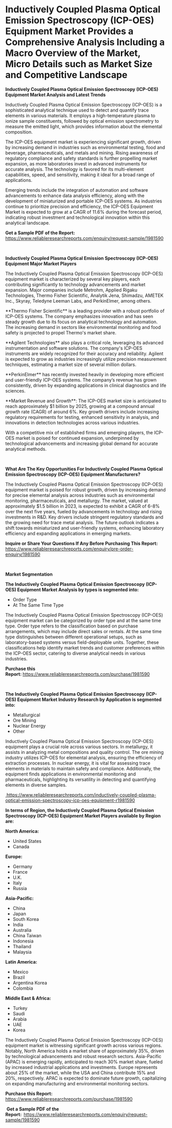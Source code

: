 <p><h1>Inductively Coupled Plasma Optical Emission Spectroscopy (ICP-OES) Equipment Market Provides a Comprehensive Analysis Including a Macro Overview of the Market, Micro Details such as Market Size and Competitive Landscape</h1></p><p><strong>Inductively Coupled Plasma Optical Emission Spectroscopy (ICP-OES) Equipment Market Analysis and Latest Trends</strong></p>
<p><p>Inductively Coupled Plasma Optical Emission Spectroscopy (ICP-OES) is a sophisticated analytical technique used to detect and quantify trace elements in various materials. It employs a high-temperature plasma to ionize sample constituents, followed by optical emission spectrometry to measure the emitted light, which provides information about the elemental composition.</p><p>The ICP-OES equipment market is experiencing significant growth, driven by increasing demand in industries such as environmental testing, food and beverage, pharmaceuticals, and metals and mining. Rising awareness of regulatory compliance and safety standards is further propelling market expansion, as more laboratories invest in advanced instruments for accurate analysis. The technology is favored for its multi-element capabilities, speed, and sensitivity, making it ideal for a broad range of applications. </p><p>Emerging trends include the integration of automation and software advancements to enhance data analysis efficiency, along with the development of miniaturized and portable ICP-OES systems. As industries continue to prioritize precision and efficiency, the ICP-OES Equipment Market is expected to grow at a CAGR of 11.6% during the forecast period, indicating robust investment and technological innovation within this analytical landscape.</p></p>
<p><strong>Get a Sample PDF of the Report:&nbsp;</strong> <a href="https://www.reliableresearchreports.com/enquiry/request-sample/1981590?utm_campaign=3322&utm_medium=2&utm_source=Github&utm_content=ia&utm_term=12042025&utm_id=inductively-coupled-plasma-optical-emission-spectroscopy-icp-oes-equipment">https://www.reliableresearchreports.com/enquiry/request-sample/1981590</a></p>
<p>&nbsp;</p>
<p><strong>Inductively Coupled Plasma Optical Emission Spectroscopy (ICP-OES) Equipment Major Market Players</strong></p>
<p><p>The Inductively Coupled Plasma Optical Emission Spectroscopy (ICP-OES) equipment market is characterized by several key players, each contributing significantly to technology advancements and market expansion. Major companies include Metrohm, Applied Rigaku Technologies, Thermo Fisher Scientific, Analytik Jena, Shimadzu, AMETEK Inc., Skyray, Teledyne Leeman Labs, and PerkinElmer, among others.</p><p>**Thermo Fisher Scientific** is a leading provider with a robust portfolio of ICP-OES systems. The company emphasizes innovation and has seen steady growth due to its focus on analytical technology and automation. The increasing demand in sectors like environmental monitoring and food safety is projected to propel Thermo's market share.</p><p>**Agilent Technologies** also plays a critical role, leveraging its advanced instrumentation and software solutions. The company's ICP-OES instruments are widely recognized for their accuracy and reliability. Agilent is expected to grow as industries increasingly utilize precision measurement techniques, estimating a market size of several million dollars.</p><p>**PerkinElmer** has recently invested heavily in developing more efficient and user-friendly ICP-OES systems. The company’s revenue has grown consistently, driven by expanding applications in clinical diagnostics and life sciences.</p><p>**Market Revenue and Growth**: The ICP-OES market size is anticipated to reach approximately $1 billion by 2025, growing at a compound annual growth rate (CAGR) of around 6%. Key growth drivers include increasing regulatory requirements for testing, enhanced sensitivity in analysis, and innovations in detection technologies across various industries.</p><p>With a competitive mix of established firms and emerging players, the ICP-OES market is poised for continued expansion, underpinned by technological advancements and increasing global demand for accurate analytical methods.</p></p>
<p>&nbsp;</p>
<p><strong>What Are The Key Opportunities For Inductively Coupled Plasma Optical Emission Spectroscopy (ICP-OES) Equipment Manufacturers?</strong></p>
<p><p>The Inductively Coupled Plasma Optical Emission Spectroscopy (ICP-OES) equipment market is poised for robust growth, driven by increasing demand for precise elemental analysis across industries such as environmental monitoring, pharmaceuticals, and metallurgy. The market, valued at approximately $1.5 billion in 2023, is expected to exhibit a CAGR of 6-8% over the next five years, fueled by advancements in technology and rising investments in R&D. Key drivers include stringent regulatory standards and the growing need for trace metal analysis. The future outlook indicates a shift towards miniaturized and user-friendly systems, enhancing laboratory efficiency and expanding applications in emerging markets.</p></p>
<p><strong>Inquire or Share Your Questions If Any Before Purchasing This Report:</strong> <a href="https://www.reliableresearchreports.com/enquiry/pre-order-enquiry/1981590?utm_campaign=3322&utm_medium=2&utm_source=Github&utm_content=ia&utm_term=12042025&utm_id=inductively-coupled-plasma-optical-emission-spectroscopy-icp-oes-equipment">https://www.reliableresearchreports.com/enquiry/pre-order-enquiry/1981590</a></p>
<p>&nbsp;</p>
<p><strong>Market Segmentation</strong></p>
<p><strong>The Inductively Coupled Plasma Optical Emission Spectroscopy (ICP-OES) Equipment Market Analysis by types is segmented into:</strong></p>
<p><ul><li>Order Type</li><li>At The Same Time Type</li></ul></p>
<p><p>The Inductively Coupled Plasma Optical Emission Spectroscopy (ICP-OES) equipment market can be categorized by order type and at the same time type. Order type refers to the classification based on purchase arrangements, which may include direct sales or rentals. At the same time type distinguishes between different operational setups, such as laboratory-based systems versus field-deployable units. Together, these classifications help identify market trends and customer preferences within the ICP-OES sector, catering to diverse analytical needs in various industries.</p></p>
<p><strong>Purchase this Report:&nbsp;</strong><a href="https://www.reliableresearchreports.com/purchase/1981590?utm_campaign=3322&utm_medium=2&utm_source=Github&utm_content=ia&utm_term=12042025&utm_id=inductively-coupled-plasma-optical-emission-spectroscopy-icp-oes-equipment">https://www.reliableresearchreports.com/purchase/1981590</a></p>
<p>&nbsp;</p>
<p><strong>The Inductively Coupled Plasma Optical Emission Spectroscopy (ICP-OES) Equipment Market Industry Research by Application is segmented into:</strong></p>
<p><ul><li>Metallurgical</li><li>Ore Mining</li><li>Nuclear Energy</li><li>Other</li></ul></p>
<p><p>Inductively Coupled Plasma Optical Emission Spectroscopy (ICP-OES) equipment plays a crucial role across various sectors. In metallurgy, it assists in analyzing metal compositions and quality control. The ore mining industry utilizes ICP-OES for elemental analysis, ensuring the efficiency of extraction processes. In nuclear energy, it is vital for assessing trace elements in materials to maintain safety and compliance. Additionally, the equipment finds applications in environmental monitoring and pharmaceuticals, highlighting its versatility in detecting and quantifying elements in diverse samples.</p></p>
<p><a href="https://www.reliableresearchreports.com/inductively-coupled-plasma-optical-emission-spectroscopy-icp-oes-equipment-r1981590?utm_campaign=3322&utm_medium=2&utm_source=Github&utm_content=ia&utm_term=12042025&utm_id=inductively-coupled-plasma-optical-emission-spectroscopy-icp-oes-equipment">&nbsp;https://www.reliableresearchreports.com/inductively-coupled-plasma-optical-emission-spectroscopy-icp-oes-equipment-r1981590</a></p>
<p><strong>In terms of Region, the Inductively Coupled Plasma Optical Emission Spectroscopy (ICP-OES) Equipment Market Players available by Region are:</strong></p>
<p>
    <p> <strong> North America: </strong>
        <ul>
            <li>United States</li>
            <li>Canada</li>
        </ul>
        </p> 
    <p> <strong> Europe: </strong>
        <ul>
            <li>Germany</li>
            <li>France</li>
            <li>U.K.</li>
            <li>Italy</li>
            <li>Russia</li>
        </ul>
        </p> 
    <p> <strong> Asia-Pacific: </strong>
        <ul>
            <li>China</li>
            <li>Japan</li>
            <li>South Korea</li>
            <li>India</li>
            <li>Australia</li>
            <li>China Taiwan</li>
            <li>Indonesia</li>
            <li>Thailand</li>
            <li>Malaysia</li>
        </ul>
        </p> 
    <p> <strong> Latin America: </strong>
        <ul>
            <li>Mexico</li>
            <li>Brazil</li>
            <li>Argentina Korea</li>
            <li>Colombia</li>
        </ul>
        </p> 
    <p> <strong> Middle East & Africa: </strong>
        <ul>
            <li>Turkey</li>
            <li>Saudi</li>
            <li>Arabia</li>
            <li>UAE</li>
            <li>Korea</li>
        </ul>
    </p>
    </p>
<p><p>The Inductively Coupled Plasma Optical Emission Spectroscopy (ICP-OES) equipment market is witnessing significant growth across various regions. Notably, North America holds a market share of approximately 35%, driven by technological advancements and robust research sectors. Asia-Pacific (APAC) is emerging rapidly, anticipated to reach 30% market share, fueled by increased industrial applications and investments. Europe represents about 25% of the market, while the USA and China contribute 15% and 20%, respectively. APAC is expected to dominate future growth, capitalizing on expanding manufacturing and environmental monitoring sectors.</p></p>
<p><strong>Purchase this Report: </strong><a href="https://www.reliableresearchreports.com/purchase/1981590?utm_campaign=3322&utm_medium=2&utm_source=Github&utm_content=ia&utm_term=12042025&utm_id=inductively-coupled-plasma-optical-emission-spectroscopy-icp-oes-equipment">https://www.reliableresearchreports.com/purchase/1981590</a></p>
<p>&nbsp;<strong>Get a Sample PDF of the Report:&nbsp;&nbsp;</strong><a href="https://www.reliableresearchreports.com/enquiry/request-sample/1981590?utm_campaign=3322&utm_medium=2&utm_source=Github&utm_content=ia&utm_term=12042025&utm_id=inductively-coupled-plasma-optical-emission-spectroscopy-icp-oes-equipment">https://www.reliableresearchreports.com/enquiry/request-sample/1981590</a></p>
<p><strong></strong></p>
<p><p></p><p></p><p></p></p>